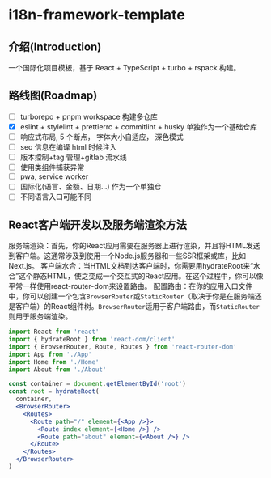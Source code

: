 # i18n-framework-template

## 介绍(Introduction)

一个国际化项目模板，基于 React + TypeScript + turbo + rspack 构建。

## 路线图(Roadmap)

- [ ] turborepo + pnpm workspace 构建多仓库
- [x] eslint + stylelint + prettierrc + commitlint + husky 单独作为一个基础仓库
- [ ] 响应式布局, 5 个断点， 字体大小自适应， 深色模式
- [ ] seo 信息在编译 html 时候注入
- [ ] 版本控制+tag 管理+gitlab 流水线
- [ ] 使用类组件捕获异常
- [ ] pwa, service worker
- [ ] 国际化(语言、金额、日期...) 作为一个单独仓
- [ ] 不同语言入口可能不同

## React客户端开发以及服务端渲染方法

服务端渲染：首先，你的React应用需要在服务器上进行渲染，并且将HTML发送到客户端。这通常涉及到使用一个Node.js服务器和一些SSR框架或库，比如Next.js。
客户端水合：当HTML文档到达客户端时，你需要用hydrateRoot来“水合”这个静态HTML，使之变成一个交互式的React应用。在这个过程中，你可以像平常一样使用react-router-dom来设置路由。
配置路由：在你的应用入口文件中，你可以创建一个包含`BrowserRouter`或`StaticRouter`（取决于你是在服务端还是客户端）的React组件树。`BrowserRouter`适用于客户端路由，而`StaticRouter`则用于服务端渲染。

```jsx
import React from 'react'
import { hydrateRoot } from 'react-dom/client'
import { BrowserRouter, Route, Routes } from 'react-router-dom'
import App from './App'
import Home from './Home'
import About from './About'

const container = document.getElementById('root')
const root = hydrateRoot(
  container,
  <BrowserRouter>
    <Routes>
      <Route path="/" element={<App />}>
        <Route index element={<Home />} />
        <Route path="about" element={<About />} />
      </Route>
    </Routes>
  </BrowserRouter>
)
```
